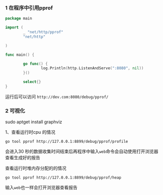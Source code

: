 ### 1 在程序中引用pprof

```go
package main

import (
        _ "net/http/pprof"
        "net/http"

)

func main() {

        go func() {
                log.Println(http.ListenAndServe(":8080", nil))
        }()

        select{}
}
```

运行后可以访问 `http://dev.com:8080/debug/pprof/`





### 2 可视化

sudo aptget install graphviz



1、查看运行时cpu 的情况

```shell
go tool pprof http://127.0.0.1:8899/debug/pprof/profile
```

会进入30 秒的数据收集时间结束后再程序中输入`web`命令会自动使用打开浏览器查看生成好的报告



查看运行时堆内存分配的的情况

```shell
go tool pprof http://127.0.0.1:8899/debug/pprof/heap
```

输入`web`也一样会打开浏览器查看报告
